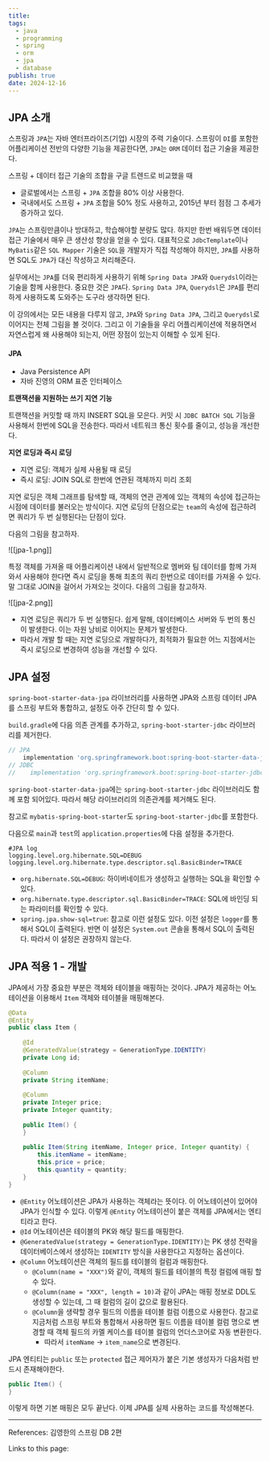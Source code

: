 ```yaml
---
title: 
tags:
  - java
  - programming
  - spring
  - orm
  - jpa
  - database
publish: true
date: 2024-12-16
---
```

## JPA 소개
스프링과 `JPA`는 자바 엔터프라이즈(기업) 시장의 주력 기술이다. 스프링이 `DI`를 포함한 어플리케이션 전반의 다양한 기능을 제공한다면, `JPA`는 `ORM` 데이터 접근 기술을 제공한다.

스프링 + 데이터 접근 기술의 조합을 구글 트렌드로 비교했을 때
- 글로벌에서는 스프링 + `JPA` 조합을 80% 이상 사용한다.
- 국내에서도 스프링 + `JPA` 조합을 50% 정도 사용하고, 2015년 부터 점점 그 추세가 증가하고 있다.

`JPA`는 스프링만큼이나 방대하고, 학습해야할 분량도 많다. 하지만 한번 배워두면 데이터 접근 기술에서 매우 큰 생산성 향상을 얻을 수 있다. 대표적으로 `JdbcTemplate`이나 `MyBatis`같은 `SQL Mapper` 기술은 `SQL`을 개발자가 직접 작성해야 하지만, `JPA`를 사용하면 SQL도 `JPA`가 대신 작성하고 처리해준다.

실무에서는 `JPA`를 더욱 편리하게 사용하기 위해 `Spring Data JPA`와 `Querydsl`이라는 기술을 함께 사용한다. 중요한 것은 `JPA`다. `Spring Data JPA`, `Querydsl`은 `JPA`를 편리하게 사용하도록 도와주는 도구라 생각하면 된다.

이 강의에서는 모든 내용을 다루지 않고, `JPA`와 `Spring Data JPA`, 그리고 `Querydsl`로 이어지는 전체 그림을 볼 것이다. 그리고 이 기술들을 우리 어플리케이션에 적용하면서 자연스럽게 왜 사용해야 되는지, 어떤 장점이 있는지 이해할 수 있게 된다.

#### JPA
- Java Persistence API
- 자바 진영의 ORM 표준 인터페이스

**트랜잭션을 지원하는 쓰기 지연 기능**

트랜잭션을 커밋할 때 까지 INSERT SQL을 모은다. 커밋 시 `JDBC BATCH SQL` 기능을 사용해서 한번에 SQL을 전송한다. 따라서 네트워크 통신 횟수를 줄이고, 성능을 개선한다.

**지연 로딩과 즉시 로딩**
- 지연 로딩: 객체가 실제 사용될 때 로딩
- 즉시 로딩: JOIN SQL로 한번에 연관된 객체까지 미리 조회

지연 로딩은 객체 그래프를 탐색할 때, 객체의 연관 관계에 있는 객체의 속성에 접근하는 시점에 데이터를 불러오는 방식이다. 지연 로딩의 단점으로는 `team`의 속성에 접근하려면 쿼리가 두 번 실행된다는 단점이 있다. 

다음의 그림을 참고하자.

![[jpa-1.png]]

특정 객체를 가져올 때 어플리케이션 내에서 일반적으로 멤버와 팀 데이터를 함께 가져와서 사용해야 한다면 즉시 로딩을 통해 최초의 쿼리 한번으로 데이터를 가져올 수 있다. 말 그대로 JOIN을 걸어서 가져오는 것이다. 다음의 그림을 참고하자.

![[jpa-2.png]]

- 지연 로딩은 쿼리가 두 번 실행된다. 쉽게 말해, 데이터베이스 서버와 두 번의 통신이 발생한다. 이는 자원 낭비로 이어지는 문제가 발생한다.
- 따라서 개발 할 때는 지연 로딩으로 개발하다가, 최적화가 필요한 어느 지점에서는 즉시 로딩으로 변경하여 성능을 개선할 수 있다.

## JPA 설정
`spring-boot-starter-data-jpa` 라이브러리를 사용하면 JPA와 스프링 데이터 JPA를 스프링 부트와 통합하고, 설정도 아주 간단히 할 수 있다.

`build.gradle`에 다음 의존 관계를 추가하고, `spring-boot-starter-jdbc` 라이브러리를 제거한다.

```gradle title="build.gradle"
// JPA  
    implementation 'org.springframework.boot:spring-boot-starter-data-jpa'  
// JDBC  
//    implementation 'org.springframework.boot:spring-boot-starter-jdbc'
```

`spring-boot-starter-data-jpa`에는 `spring-boot-starter-jdbc` 라이브러리도 함께 포함 되어있다. 따라서 해당 라이브러리의 의존관계를 제거해도 된다.

참고로 `mybatis-spring-boot-starter`도 `spring-boot-starter-jdbc`를 포함한다.

다음으로 `main`과 `test`의 `application.properties`에 다음 설정을 추가한다.

```properties title="application.properties"
#JPA log
logging.level.org.hibernate.SQL=DEBUG
logging.level.org.hibernate.type.descriptor.sql.BasicBinder=TRACE
```
- `org.hibernate.SQL=DEBUG`: 하이버네이트가 생성하고 실행하는 SQL을 확인할 수 있다.
- `org.hibernate.type.descriptor.sql.BasicBinder=TRACE`: SQL에 바인딩 되는 파라미터를 확인할 수 있다.
- `spring.jpa.show-sql=true`: 참고로 이런 설정도 있다. 이전 설정은 `logger`를 통해서 SQL이 출력된다. 반면 이 설정은 `System.out` 콘솔을 통해서 SQL이 출력된다. 따라서 이 설정은 권장하지 않는다.

## JPA 적용 1 - 개발
JPA에서 가장 중요한 부분은 객체와 테이블을 매핑하는 것이다. JPA가 제공하는 어노테이션을 이용해서 `Item` 객체와 테이블을 매핑해본다.

```java
@Data  
@Entity  
public class Item {  
  
    @Id  
    @GeneratedValue(strategy = GenerationType.IDENTITY)  
    private Long id;  
  
    @Column  
    private String itemName;  
  
    @Column  
    private Integer price;  
    private Integer quantity;  
  
    public Item() {  
    }  
  
    public Item(String itemName, Integer price, Integer quantity) {  
        this.itemName = itemName;  
        this.price = price;  
        this.quantity = quantity;  
    }  
}
```

- `@Entity` 어노테이션은 JPA가 사용하는 객체라는 뜻이다. 이 어노테이션이 있어야 JPA가 인식할 수 있다. 이렇게 `@Entity` 어노테이션이 붙은 객체를 JPA에서는 엔티티라고 한다.
- `@Id` 어노테이션은 테이블의 PK와 해당 필드를 매핑한다.
- `@GeneratedValue(strategy = GenerationType.IDENTITY)`는 PK 생성 전략을 데이터베이스에서 생성하는 `IDENTITY` 방식을 사용한다고 지정하는 옵션이다.
- `@Column` 어노테이션은 객체의 필드를 테이블의 컬럼과 매핑한다.
	- `@Column(name = "XXX")`와 같이, 객체의 필드를 테이블의 특정 컬럼에 매핑 할 수 있다.
	- `@Column(name = "XXX", length = 10)`과 같이 JPA는 매핑 정보로 DDL도 생성할 수 있는데, 그 때 컬럼의 길이 값으로 활용된다.
	- `@Column`을 생략할 경우 필드의 이름을 테이블 컬럼 이름으로 사용한다. 참고로 지금처럼 스프링 부트와 통합해서 사용하면 필드 이름을 테이블 컬럼 명으로 변경할 때 객체 필드의 카멜 케이스를 테이블 컬럼의 언더스코어로 자동 변환한다.
		- 따라서 `itemName` -> `item_name`으로 변경된다.

JPA 엔티티는 `public` 또는 `protected` 접근 제어자가 붙은 기본 생성자가 다음처럼 반드시 존재해야한다.
```java
public Item() {  
}
```

이렇게 하면 기본 매핑은 모두 끝난다. 이제 JPA를 실제 사용하는 코드를 작성해본다.

---
References: 김영한의 스프링 DB 2편

Links to this page: 